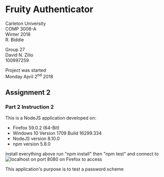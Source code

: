 # Fruity Authenticator

Carleton University\
COMP 3008-A\
Winter 2018\
R. Biddle

Group 27\
David N. Zilio\
100997259

Project was started\
Monday April 2<sup>nd</sup> 2018

## Assignment 2

### Part 2 Instruction 2

This is a NodeJS application developed on:

* Firefox 59.0.2 (64-Bit)
* Windows 10 Version 1709 Build 16299.334
* NodeJS version 8.10.0
* npm version 5.8.0

install everything above run "npm install" then "npm test" and connect to 
![localhost on port 8080](http://localhost:8080/)
 on Firefox to access

This application's purpose is to test a password scheme